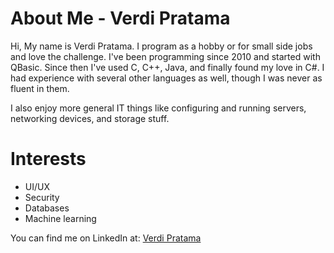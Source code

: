 # About Me - Verdi Pratama

Hi, My name is Verdi Pratama. I program as a hobby or for small side jobs and love the challenge. I've been programming since 2010 and started with QBasic. Since then I've used C, C++, Java, and finally found my love in C#. I had experience with several other languages as well, though I was never as fluent in them.

I also enjoy more general IT things like configuring and running servers, networking devices, and storage stuff.

# Interests
- UI/UX
- Security
- Databases
- Machine learning

You can find me on LinkedIn at: [Verdi Pratama](https://id.linkedin.com/in/verdipratama) 
